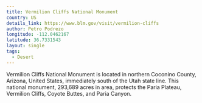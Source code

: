 ```yaml
---
title: Vermilion Cliffs National Monument
country: US
details_link: https://www.blm.gov/visit/vermilion-cliffs
author: Petro Podrezo
longitude: -112.0462167
latitude: 36.7331543
layout: single
tags:
  - Desert
---
```

Vermilion Cliffs National Monument is located in northern Coconino County, Arizona, United States, immediately south of the Utah state line. This national monument, 293,689 acres in area, protects the Paria Plateau, Vermilion Cliffs, Coyote Buttes, and Paria Canyon.

